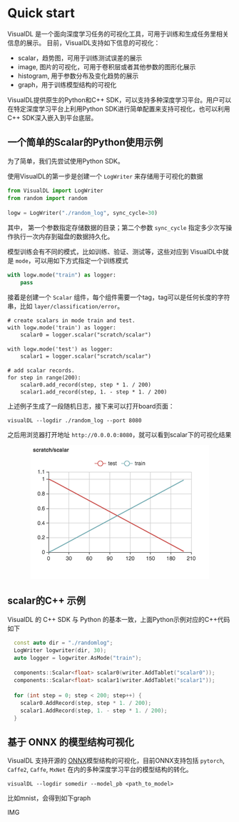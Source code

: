 # Quick start
VisualDL 是一个面向深度学习任务的可视化工具，可用于训练和生成任务里相关信息的展示。
目前，VisualDL支持如下信息的可视化：

- scalar，趋势图，可用于训练测试误差的展示
- image, 图片的可视化，可用于卷积层或者其他参数的图形化展示
- histogram, 用于参数分布及变化趋势的展示
- graph，用于训练模型结构的可视化

VisualDL提供原生的Python和C++ SDK，可以支持多种深度学习平台。用户可以在特定深度学习平台上利用Python SDK进行简单配置来支持可视化，也可以利用 C++ SDK深入嵌入到平台底层。

## 一个简单的Scalar的Python使用示例
为了简单，我们先尝试使用Python SDK。 

使用VisualDL的第一步是创建一个 `LogWriter` 来存储用于可视化的数据

```python
from VisualDL import LogWriter
from random import random

logw = LogWriter("./random_log", sync_cycle=30)
```

其中， 第一个参数指定存储数据的目录；第二个参数 `sync_cycle` 指定多少次写操作执行一次内存到磁盘的数据持久化。

模型训练会有不同的模式，比如训练、验证、测试等，这些对应到 VisualDL中就是 `mode`，可以用如下方式指定一个训练模式

```python
with logw.mode("train") as logger:
    pass
```

接着是创建一个 `Scalar` 组件，每个组件需要一个tag，tag可以是任何长度的字符串，比如 `layer/classification/error`。

```
# create scalars in mode train and test.
with logw.mode('train') as logger:
    scalar0 = logger.scalar("scratch/scalar")

with logw.mode('test') as logger:
    scalar1 = logger.scalar("scratch/scalar")

# add scalar records.
for step in range(200):
    scalar0.add_record(step, step * 1. / 200)
    scalar1.add_record(step, 1. - step * 1. / 200)
```

上述例子生成了一段随机日志，接下来可以打开board页面：

```
visualDL --logdir ./random_log --port 8080
```

之后用浏览器打开地址 `http://0.0.0.0:8080`，就可以看到scalar下的可视化结果

<p align="center">
<img src="./images/scratch_scalar.png"/>
</p>

## scalar的C++ 示例
VisualDL 的 C++ SDK 与 Python 的基本一致，上面Python示例对应的C++代码如下

```c++
  const auto dir = "./randomlog";
  LogWriter logwriter(dir, 30);
  auto logger = logwriter.AsMode("train");

  components::Scalar<float> scalar0(writer.AddTablet("scalar0"));
  components::Scalar<float> scalar1(writer.AddTablet("scalar1"));

  for (int step = 0; step < 200; step++) {
    scalar0.AddRecord(step, step * 1. / 200);
    scalar1.AddRecord(step, 1. - step * 1. / 200);
  }
```

## 基于 ONNX 的模型结构可视化
VisualDL 支持开源的 [ONNX](https://github.com/onnx/onnx)模型结构的可视化，目前ONNX支持包括 `pytorch`, `Caffe2`, `Caffe`, `MxNet` 在内的多种深度学习平台的模型结构的转化。

```
visualDL --logdir somedir --model_pb <path_to_model>
```

比如mnist，会得到如下graph

IMG
